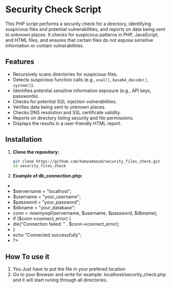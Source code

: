 # Security Check Script

This PHP script performs a security check for a directory, identifying suspicious files and potential vulnerabilities, and reports on data being sent to unknown places. It checks for suspicious patterns in PHP, JavaScript, and HTML files, and ensures that certain files do not expose sensitive information or contain vulnerabilities.

## Features

- Recursively scans directories for suspicious files.
- Detects suspicious function calls (e.g., `eval()`, `base64_decode()`, `system()`).
- Identifies potential sensitive information exposure (e.g., API keys, passwords).
- Checks for potential SQL injection vulnerabilities.
- Verifies data being sent to unknown places.
- Checks DNS resolution and SSL certificate validity.
- Reports on directory listing security and file permissions.
- Displays the results in a user-friendly HTML report.

## Installation

1. **Clone the repository:**
   ```sh
   git clone https://github.com/hamzadaoud/security_files_check.git
   cd security_files_check

2. **Example of db_connection.php:**
- <?php
- $servername = "localhost";
- $username = "your_username"; 
- $password = "your_password"; 
- $dbname = "your_database";
- $conn = new mysqli($servername, $username, $password, $dbname);
- if ($conn->connect_error) {
-    die("Connection failed: " . $conn->connect_error);
- }
- echo "Connected successfully";
- ?>
## How To use it
1. You Just have to put the file in your prefered location
2. Go to your Browser and write for example: localhost/security_check.php and it will start runing through all directories.

